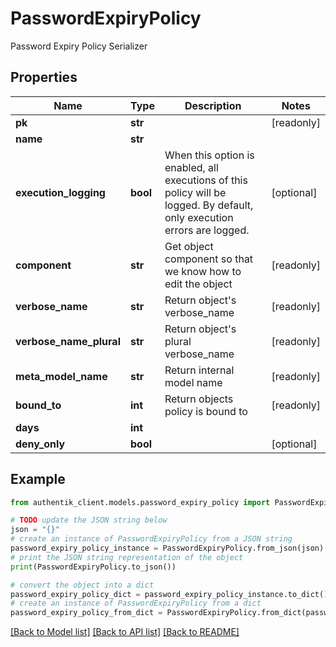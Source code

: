# PasswordExpiryPolicy

Password Expiry Policy Serializer

## Properties

Name | Type | Description | Notes
------------ | ------------- | ------------- | -------------
**pk** | **str** |  | [readonly] 
**name** | **str** |  | 
**execution_logging** | **bool** | When this option is enabled, all executions of this policy will be logged. By default, only execution errors are logged. | [optional] 
**component** | **str** | Get object component so that we know how to edit the object | [readonly] 
**verbose_name** | **str** | Return object&#39;s verbose_name | [readonly] 
**verbose_name_plural** | **str** | Return object&#39;s plural verbose_name | [readonly] 
**meta_model_name** | **str** | Return internal model name | [readonly] 
**bound_to** | **int** | Return objects policy is bound to | [readonly] 
**days** | **int** |  | 
**deny_only** | **bool** |  | [optional] 

## Example

```python
from authentik_client.models.password_expiry_policy import PasswordExpiryPolicy

# TODO update the JSON string below
json = "{}"
# create an instance of PasswordExpiryPolicy from a JSON string
password_expiry_policy_instance = PasswordExpiryPolicy.from_json(json)
# print the JSON string representation of the object
print(PasswordExpiryPolicy.to_json())

# convert the object into a dict
password_expiry_policy_dict = password_expiry_policy_instance.to_dict()
# create an instance of PasswordExpiryPolicy from a dict
password_expiry_policy_from_dict = PasswordExpiryPolicy.from_dict(password_expiry_policy_dict)
```
[[Back to Model list]](../README.md#documentation-for-models) [[Back to API list]](../README.md#documentation-for-api-endpoints) [[Back to README]](../README.md)


